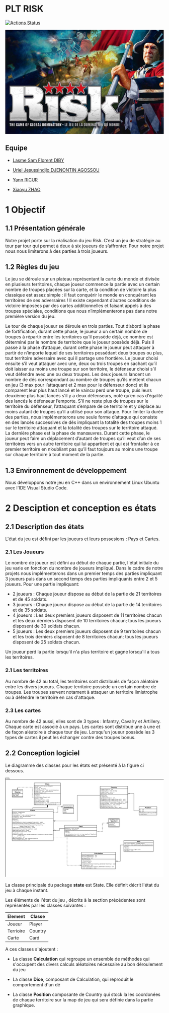 # PLT RISK

[![Actions Status](https://github.com/cbares/plt/workflows/PLT%20build/badge.svg)](https://github.com/cbares/plt/actions)

![RIsk](rapport/risk.jpg)

## Equipe 

* [Lasme Sam Florent DIBY](https://github.com/SaSamSa)

* [Uriel Jesussindjlo DJENONTIN AGOSSOU](https://github.com/jdjenontin)

* [Yann RICUR](https://github.com/RicurY)

* [Xiaoyu ZHAO](https://github.com/Xiaoyu367)


# 1 Objectif
## 1.1 Présentation générale
Notre projet porte sur la réalisation du jeu Risk. C’est un jeu de stratégie au tour par tour qui permet à deux à six joueurs de s’affronter. Pour notre projet nous nous limiterons à des parties à trois joueurs.

## 1.2 Règles du jeu

Le jeu se déroule sur un plateau représentant la carte du monde et divisée en plusieurs territoires, chaque joueur commence la partie avec un certain nombre de troupes placées sur la carte, et la condition de victoire la plus classique est assez simple : il faut conquérir le monde en conquérant les territoires de ses adversaires ! Il existe cependant d’autres conditions de victoire imposées par des cartes additionnelles et faisant appels à des troupes spéciales, conditions que nous n’implémenterons pas dans notre première version du jeu.

Le tour de chaque joueur se déroule en trois parties. Tout d’abord la phase de fortification, durant cette phase, le joueur a un certain nombre de troupes à répartir entre les territoires qu’il possède déjà, ce nombre est déterminé par le nombre de territoire que le joueur possède déjà. Puis il passe à la phase d’attaque, durant cette phase le joueur peut attaquer à partir de n’importe lequel de ses territoires possédant deux troupes ou plus, tout territoire adversaire avec qui il partage une frontière. Le joueur choisi ensuite s’il veut attaquer avec une, deux ou trois troupes en sachant qu’il doit laisser au moins une troupe sur son territoire, le défenseur choisi s’il veut défendre avec une ou deux troupes. Les deux joueurs lancent un nombre de dés correspondant au nombre de troupes qu’ils mettent chacun en jeu (3 max pour l’attaquant et 2 max pour le défenseur donc) et ils comparent leur plus haut lancé et le vaincu perd une troupe, puis leurs deuxième plus haut lancés s’il y a deux défenseurs, noté qu’en cas d’égalité des lancés le défenseur l’emporte. S’il ne reste plus de troupes sur le territoire du défenseur, l’attaquant s’empare de ce territoire et y déplace au moins autant de troupes qu’il a utilisé pour son attaque. Pour limiter la durée des parties, nous implémenterons une seule forme d’attaque qui consiste en des lancés successives de dés impliquant la totalité des troupes moins 1 sur le territoire attaquant et la totalité des troupes sur le territoire attaqué. La dernière phase est la phase de manœuvres. Durant cette phase, le joueur peut faire un déplacement d’autant de troupes qu’il veut d’un de ses territoires vers un autre territoire qui lui appartient et qui est frontalier à ce premier territoire en n’oubliant pas qu’il faut toujours au moins une troupe sur chaque territoire à tout moment de la partie.

## 1.3 Environnement de développement

Nous développons notre jeu en C++ dans un environnement Linux Ubuntu avec l'IDE Visual Studio Code. 


# 2 Desciption et conception es états

## 2.1 Description des états

L'état du jeu est défini par les joueurs et leurs possesions : Pays et Cartes.

### 2.1 Les Joueurs

Le nombre de joueur est défini au début de chaque partie, l'état initiale du jeu varie en fonction du nombre de joueurs impliqué.
Dans le cadre de notre projets nous implémenterons dans un premier temps des parties impliquant 3 joueurs puis dans un second temps des parties impliquants entre 2 et 5 joueurs.
Pour une partie impliquant:
* 2 joueurs : Chaque joueur dispose au début de la partie de 21 territoires et de 45 soldats.
* 3 joueurs : Chaque joueur dispose au début de la partie de 14 territoires et de 35 soldats.
* 4 joueurs : Les deux premiers joueurs disposent de 11 territoires chacun et les deux derniers disposent de 10 territoires chacun; tous les joueurs disposent de 30 soldats chacun.
* 5 joueurs : Les deux premiers joueurs disposent de 9 territoires chacun et les trois derniers disposent de 8 territoires chacun; tous les joueurs disposent de 25 soldats chacun.

Un joueur perd la partie lorsqu'il n'a plus territoire et gagne lorsqu'il a tous les territoires.

### 2.1 Les territoires

Au nombre de 42 au total, les territoires sont distribués de façon aléatoire entre les divers joueurs. Chaque territoire possède un certain nombre de troupes. Les troupes servent notament à attaquer un territoire limistrophe ou à défendre le territoire en cas d'attaque.

### 2.3 Les cartes

Au nombre de 42 aussi, elles sont de 3 types : Infantry, Cavalry et Artillery. Chaque carte est associé à un pays.
Les cartes sont distribué une à une et de façon aléatoire à chaque tour de jeu. Lorsqu'un joueur possède les 3 types de cartes il peut les échanger contre des troupes bonus.

## 2.2 Conception logiciel

Le diagramme des classes pour les états est présenté à la figure ci dessous.

![RIsk](rapport/state.png)

La classe principale du package **state** est State. Elle définit décrit l'état du jeu à chaque instant.

Les éléments de l'état du jeu , décrits à la section précédentes sont représentés par les classes suivantes :

| Element | Classe  |
|---------|---------|
|Joueur   | Player  |
|Terrioire| Country |
|Carte    | Card    |


A ces classes s'ajoutent :

* La classe **Calculation** qui regroupe un ensemble de méthodes qui s'occupent des divers calculs aléatoires nécessaire au bon déroulement du jeu

* La classe **Dice**, composant de Calculation, qui reproduit le comportement d'un dé

* La classe **Position** composante de Country qui stock la les coordonées de chaque territoire sur la map de jeu qui sera définie dans la partie graphique.
